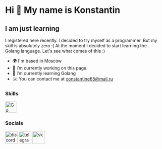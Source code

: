 Hi 👋 My name is Konstantin
===========================


I am just learning
------------------

I registered here recently. I decided to try myself as a programmer. But my skill is absolutely zero :( At the moment I decided to start learning the Golang language. Let's see what comes of this :)


* 🌍  I'm based in Moscow
* 🔭  I’m currently working on this page. 
* 🧠  I’m currently learning Golang 
* ✉️  You can contact me at [constantine65@mail.ru](mailto:constantine65@mail.ru)

### Skills

<p align="left">
<a href="https://go.dev/doc/" target="_blank" rel="noreferrer"><img src="https://raw.githubusercontent.com/danielcranney/readme-generator/main/public/icons/skills/go-colored.svg" width="36" height="36" alt="Go" /></a>
</p>

### Socials

[<img src='https://cdn.jsdelivr.net/npm/simple-icons@3.0.1/icons/discord.svg' alt='discord' height='40'>](https://discord.com/users/kbltn)  [<img src='https://cdn.jsdelivr.net/npm/simple-icons@3.0.1/icons/telegram.svg' alt='telegram' height='40'>](https://t.me/KBLTN)  [<img src='https://cdn.jsdelivr.net/npm/simple-icons@3.0.1/icons/vk.svg' alt='vk' height='40'>](https://vk.com/kbltn)  

